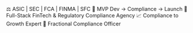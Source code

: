 
⚖️ ASIC | SEC | FCA | FINMA | SFC
🚀 MVP Dev → Compliance → Launch
💫 Full-Stack FinTech & Regulatory Compliance Agency
📈 Compliance to Growth Expert
🎯 Fractional Compliance Officer
